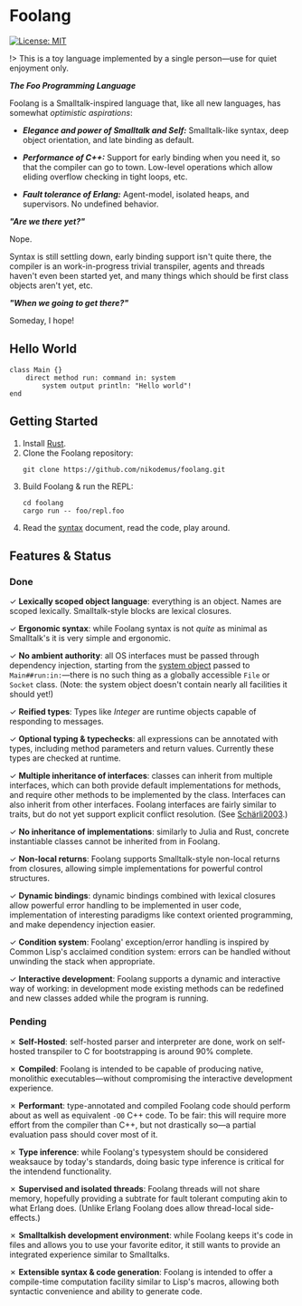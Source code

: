 # Foolang

[![License: MIT](https://img.shields.io/badge/License-MIT-yellow.svg)](https://opensource.org/licenses/MIT)

!> This is a toy language implemented by a single person&mdash;use for quiet enjoyment only.

**_The Foo Programming Language_**

Foolang is a Smalltalk-inspired language that, like all new languages,
has somewhat _optimistic aspirations_:

- **_Elegance and power of Smalltalk and Self:_** Smalltalk-like syntax, deep object
  orientation, and late binding as default.

- **_Performance of C++:_** Support for early binding when you need it, so that
  the compiler can go to town. Low-level operations which allow eliding overflow
  checking in tight loops, etc.

- **_Fault tolerance of Erlang:_** Agent-model, isolated heaps, and supervisors.
  No undefined behavior.

**_"Are we there yet?"_**

Nope.

Syntax is still settling down, early binding support isn't quite there, the
compiler is an work-in-progress trivial transpiler, agents and threads haven't
even been started yet, and many things which should be first class objects
aren't yet, etc.

**_"When we going to get there?"_**

Someday, I hope!

## Hello World

``` foolang
class Main {}
    direct method run: command in: system
        system output println: "Hello world"!
end
```

## Getting Started

1. Install [Rust](https://www.rust-lang.org/tools/install).
2. Clone the Foolang repository:
   ``` shell
   git clone https://github.com/nikodemus/foolang.git
   ```
3. Build Foolang & run the REPL:
   ``` shell
   cd foolang
   cargo run -- foo/repl.foo
   ```
4. Read the [syntax](syntax.md#foolang-syntax) document, read the code, play around.

## Features & Status

### Done

<span class="done">&check;</span>
**Lexically scoped object language**: everything is an object. Names are
scoped lexically. Smalltalk-style blocks are lexical closures.

<span class="done">&check;</span>
**Ergonomic syntax**: while Foolang syntax is not _quite_ as minimal as
Smalltalk's it is very simple and ergonomic.

<span class="done">&check;</span>
**No ambient authority**: all OS interfaces must be passed through dependency
injection, starting from the [system object](system.md) passed to
`Main##run:in:`&mdash;there is no such thing as a globally accessible `File` or
`Socket` class. (Note: the system object doesn't contain nearly all facilities
it should yet!)

<span class="done">&check;</span>
**Reified types**: Types like _Integer_ are runtime objects capable of
responding to messages.

<span class="done">&check;</span>
**Optional typing & typechecks**: all expressions can
be annotated with types, including method parameters and return values.
Currently these types are checked at runtime.

<span class="done">&check;</span>
**Multiple inheritance of interfaces**: classes can inherit from multiple
interfaces, which can both provide default implementations for methods, and
require other methods to be implemented by the class. Interfaces can also
inherit from other interfaces. Foolang interfaces are fairly similar to traits,
but do not yet support explicit conflict resolution. (See
[Schärli2003](bibliography.md#scharli2003).)

<span class="done">&check;</span>
**No inheritance of implementations**: similarly to Julia and Rust, concrete
instantiable classes cannot be inherited from in Foolang.

<span class="done">&check;</span>
**Non-local returns**: Foolang supports Smalltalk-style non-local returns
from closures, allowing simple implementations for powerful control structures.

<span class="done">&check;</span>
**Dynamic bindings**: dynamic bindings combined with lexical closures
allow powerful error handling to be implemented in user code,
implementation of interesting paradigms like context oriented programming,
and make dependency injection easier.

<span class="done">&check;</span>
**Condition system**: Foolang' exception/error handling is inspired by
Common Lisp's acclaimed condition system: errors can be handled without
unwinding the stack when appropriate.

<span class="done">&check;</span>
**Interactive development**: Foolang supports
a dynamic and interactive way of working: in development mode existing methods
can be redefined and new classes added while the program is running.

### Pending

<span class="todo">&cross;</span>
**Self-Hosted**: self-hosted parser and
interpreter are done, work on self-hosted transpiler to C for bootstrapping
is around 90% complete.

<span class="todo">&cross;</span>
**Compiled**: Foolang is intended to be
capable of producing native, monolithic executables&mdash;without compromising
the interactive development experience.

<span class="todo">&cross;</span>
**Performant**: type-annotated and compiled Foolang code should perform about as well
as equivalent `-O0` C++ code. To be fair: this will require more effort from
the compiler than C++, but not drastically so&mdash;a partial evaluation pass
should cover most of it.

<span class="todo">&cross;</span>
**Type inference**: while Foolang's typesystem should be considered
weaksauce by today's standards, doing basic type inference is critical for
the intendend functionality.

<span class="todo">&cross;</span>
**Supervised and isolated threads**: Foolang threads will not share memory,
hopefully providing a subtrate for fault tolerant computing akin to what Erlang
does. (Unlike Erlang Foolang does allow thread-local side-effects.)

<span class="todo">&cross;</span>
**Smalltalkish development environment**: while Foolang keeps it's code in files
and allows you to use your favorite editor, it still wants to provide an
integrated experience similar to Smalltalks.

<span class="todo">&cross;</span>
**Extensible syntax & code generation**: Foolang is intended to offer a
compile-time computation facility similar to Lisp's macros, allowing both
syntactic convenience and ability to generate code.
